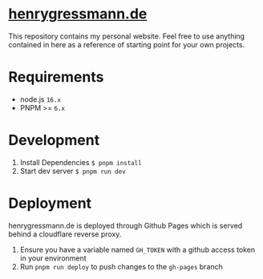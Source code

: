# [henrygressmann.de](https://henrygressmann.de)

This repository contains my personal website. Feel free to use anything contained in here as a reference of starting point for your own projects.

# Requirements

- node.js `16.x`
- PNPM >= `6.x`

# Development

1. Install Dependencies `$ pnpm install`
2. Start dev server `$ pnpm run dev`

# Deployment

henrygressmann.de is deployed through Github Pages which is served behind a cloudflare reverse proxy.

1. Ensure you have a variable named `GH_TOKEN` with a github access token in your environment
2. Run `pnpm run deploy` to push changes to the `gh-pages` branch
